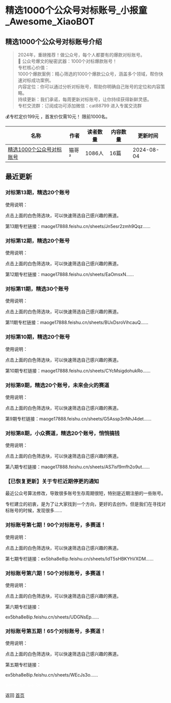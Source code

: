 # 精选1000个公众号对标账号_小报童_Awesome_XiaoBOT

## 精选1000个公众号对标账号介绍
> 2024年，重磅推荐！做公众号，每个人都要有的爆款对标账号。    
🚀 公众号爆文的秘密武器：1000个对标爆款账号！    
专栏核心价值：    
1000个爆款案例：精心筛选的1000个爆款公众号，涵盖多个领域，帮你快速对标成功案例。    
内容定位：你可以通过分析对标账号，帮助你明确自己账号的定位和内容策略。    
持续更新：我们承诺，每周更新对标账号，让你持续获得新鲜灵感。    
专栏交流群：订阅成功可添加微信：cat88799 进入专属交流群    
    
💰专栏定价199元 ，首发价仅需10元！ 限前1000名。  
  


|名称|作者|读者数量|内容数量|更新时间|
|---|---|---|---|---|
|[精选1000个公众号对标账号](https://xiaobot.net/p/202417888?refer=0b133df9-27dc-423b-8101-639049001c13)|猫哥²|1086人|16篇|2024-08-04|

## 最近更新
### 对标第13期，精选20个账号

使用说明：

点击上面的白色筛选块，可以快速筛选自己感兴趣的赛道。

第13期专栏链接：maoge17888.feishu.cn/sheets/Jn5esr2zmh9Qqz......

### 对标第12期，精选20个账号

使用说明：

点击上面的白色筛选块，可以快速筛选自己感兴趣的赛道。

第12期专栏链接：maoge17888.feishu.cn/sheets/EaOmsxN......

### 对标第11期，精选30个账号

使用说明：

点击上面的白色筛选块，可以快速筛选自己感兴趣的赛道。

第11期专栏链接：maoge17888.feishu.cn/sheets/BUxDsroVihcauQ......

### 对标第10期，精选20个账号

使用说明：

点击上面的白色筛选块，可以快速筛选自己感兴趣的赛道。

第10期专栏链接：maoge17888.feishu.cn/sheets/CYcMsigdohukRo......

### 对标第9期，精选20个账号，未来会火的赛道

使用说明：

点击上面的白色筛选块，可以快速筛选自己感兴趣的赛道。

第9期专栏链接：maoge17888.feishu.cn/sheets/G5Assp3nNhJ4det......

### 对标第8期，小众赛道，精选20个账号，悄悄搞钱

使用说明：

点击上面的白色筛选块，可以快速筛选自己感兴趣的赛道。

第八期专栏链接：maoge17888.feishu.cn/sheets/AS7isf9mfh2o9ut......

### 【已恢复更新】关于专栏近期停更的通知

最近公众号算法修改，导致很多账号生存周期很短，特别是近期注册的一些账号。

专栏建立的初衷，是为了让大家找到一个方向，更好的去创作。但是我们在寻找对标账号的时候，发现很多......

### 对标账号第七期！90个对标账号，多赛道！

使用说明：

点击上面的白色筛选块，可以快速筛选自己感兴趣的赛道。

第七期专栏链接：ex5bha8e8ip.feishu.cn/sheets/IdT5sHBKYhVXDM......

### 对标账号第六期！50个对标账号，多赛道！

使用说明：

点击上面的白色筛选块，可以快速筛选自己感兴趣的赛道。

第六期专栏链接：

ex5bha8e8ip.feishu.cn/sheets/UDGNsEp......

### 对标账号第五期！65个对标账号，多赛道！

使用说明：

点击上面的白色筛选块，可以快速筛选自己感兴趣的赛道。

第五期专栏链接：

ex5bha8e8ip.feishu.cn/sheets/WEcJs3o......


<a href="https://github.com/Reno9527/awesome-xiaobot" style="color: white; text-decoration: none;">awesome-xiaobot</a>

返回 [首页](../README.md)
